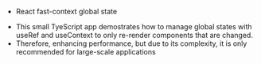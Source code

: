 * React fast-context global state 
- This small TyeScript app demostrates how to manage global states with useRef and useContext to only re-render components that are changed.
- Therefore, enhancing performance, but due to its complexity, it is only recommended for large-scale applications